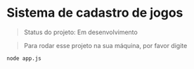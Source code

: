 <h1>Sistema de cadastro de jogos</h1>

> Status do projeto: Em desenvolvimento

> Para rodar esse projeto na sua máquina, por favor digite

```
node app.js
```
